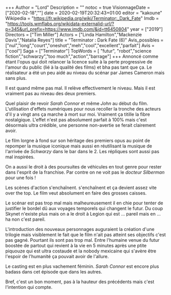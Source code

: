 +++
Author = "Lord"
Description = ""
notoc = true
VisionnageDate = ["2020-02-18",""]
date = 2020-02-19T20:32:43+01:00
editor = "kakoune"
Wikipedia = "https://fr.wikipedia.org/wiki/Terminator:_Dark_Fate"
Imdb = "https://tools.wmflabs.org/wikidata-externalid-url/?p=345&url_prefix=https://www.imdb.com/&id=tt6450804"
year = ["2019"]
Directors = ["Tim Miller"]
Actors = ["Linda Hamilton","Mackenzie Davis","Natalia Reyes"]
title = "Terminator : Dark Fate (6)"
Avis_possibles = ["nul","long","court","oneshot","meh","cool","excellent","parfait"]
Avis = ["cool"] 
Saga = ["Terminator"]
TopWords = [  "futur", "robot","science fiction","schwarzy","too much","action","barrage"]
+++
Annoncé comme étant l'opus qui doit relancer la licence suite à la perte progressive de l'amour du public (lié à la qualité des films) et bha pas tant que ça.
Le réalisateur a été un peu aidé au niveau du scénar par James Cameron mais sans plus.

Il est quand même pas mal.
Il relève effectivement le niveau.
Mais il est vraiment pas au niveau des deux premiers.

Quel plaisir de revoir *Sarah Connor* et même *John* au début du film.
L'utilisation d'effets numériques pour nous recoller la tronche des acteurs d'il y a vingt ans ça marche à mort sur moi.
Vraiment ça titille la fibre nostalgique.
L'effet n'est pas absolument parfait à 100% mais c'est désormais ultra crédible, une personne non-avertie se ferait clairement avoir.

Le film lorgne à fond sur son héritage des premiers opus au point de repomper la musique iconique mais aussi en réutilisant la musique de l'arrivée de *Schwarzy* dans le bar dans le 2.
Les répliques sont aussi pas mal inspirées.

On a aussi le droit à des poursuites de véhicules en tout genre pour rester dans l'esprit de la franchise.
Par contre on ne voit pas le *docteur Silberman* pour une fois !

Les scènes d'action s'enchaînent. s'enchaînent et ça devient assez vite over the top.
Le film veut absolument en faire des grosses caisses.

Le scénar est pas trop mal mais malheureusement il en chie pour tenter de justifier le bordel dû aux voyages temporels qui changent le futur.
Du coup Skynet n'existe plus mais on a le droit à Legion qui est … pareil mais en … ha non c'est pareil.

L'introduction des nouveaux personnages auguraient la création d'une trilogie mais visiblement le fait que le film n'ait pas atteint ses objectifs c'est pas gagné.
Pourtant ils sont pas trop mal.
Entre l'humaine venue du futur boostée de partout qui revient à la vie en 5 minutes après une ptite piquouze qui est ultra costaude et la nobody mexicaine qui s'avère être l'espoir de l'humanité ça pouvait avoir de l'allure.

Le casting est en plus vachement féminin.
*Sarah Connor* est encore plus badass dans cet épisode que dans les autres.

Bref, c'est un bon moment, pas à la hauteur des précédents mais c'est l'intention qui compte.

